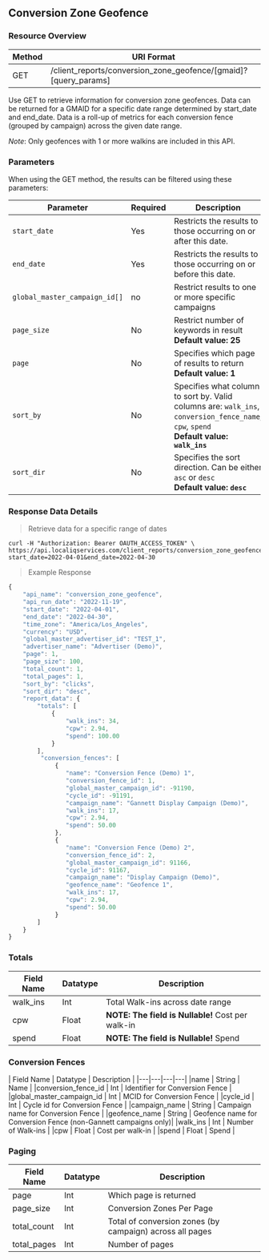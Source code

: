 ## Conversion Zone Geofence

### Resource Overview

| Method | URI Format |
|---|---|
| GET | /client_reports/conversion_zone_geofence/[gmaid]?[query_params] |

Use GET to retrieve information for conversion zone geofences. Data can be returned for a GMAID for a specific date range determined by start_date and end_date. Data is a roll-up of metrics for each conversion fence (grouped by campaign) across the given date range.

*Note*: Only geofences with 1 or more walkins are included in this API.

### Parameters

When using the GET method, the results can be filtered using these parameters:

| Parameter | Required | Description |
|---|---|---|
|`start_date`|Yes|Restricts the results to those occurring on or after this date.|
|`end_date`|Yes|Restricts the results to those occurring on or before this date.|
|`global_master_campaign_id[]`| no |Restrict results to one or more specific campaigns|
|`page_size`|No|Restrict number of keywords in result <br><b>Default value: 25</b> |
|`page`|No|Specifies which page of results to return <br><b>Default value: 1</b>|
|`sort_by`|No|Specifies what column to sort by.  Valid columns are: `walk_ins`, `conversion_fence_name`, `cpw`, `spend` <br><b>Default value: `walk_ins`</b>|
|`sort_dir`|No|Specifies the sort direction.  Can be either `asc` or `desc` <br><b>Default value: `desc`</b>|


### Response Data Details

> Retrieve data for a specific range of dates

```
curl -H "Authorization: Bearer OAUTH_ACCESS_TOKEN" \
https://api.localiqservices.com/client_reports/conversion_zone_geofence/TEST_1?start_date=2022-04-01&end_date=2022-04-30
```

> Example Response

```javascript
{
    "api_name": "conversion_zone_geofence",
    "api_run_date": "2022-11-19",
    "start_date": "2022-04-01",
    "end_date": "2022-04-30",
    "time_zone": "America/Los_Angeles",
    "currency": "USD",
    "global_master_advertiser_id": "TEST_1",
    "advertiser_name": "Advertiser (Demo)",
    "page": 1,
    "page_size": 100,
    "total_count": 1,
    "total_pages": 1,
    "sort_by": "clicks",
    "sort_dir": "desc",
    "report_data": {
        "totals": [
            {
                "walk_ins": 34,
                "cpw": 2.94,
                "spend": 100.00
            }
        ],
         "conversion_fences": [
             {
                "name": "Conversion Fence (Demo) 1",
                "conversion_fence_id": 1,
                "global_master_campaign_id": -91190,
                "cycle_id": -91191,
                "campaign_name": "Gannett Display Campaign (Demo)",
                "walk_ins": 17,
                "cpw": 2.94,
                "spend": 50.00
             },
             {
                "name": "Conversion Fence (Demo) 2",
                "conversion_fence_id": 2,
                "global_master_campaign_id": 91166,
                "cycle_id": 91167,
                "campaign_name": "Display Campaign (Demo)",
                "geofence_name": "Geofence 1",
                "walk_ins": 17,
                "cpw": 2.94,
                "spend": 50.00
             }
        ]
    }
}
```

### Totals

| Field Name | Datatype | Description |
|---|---|---|
|walk_ins | Int | Total Walk-ins across date range |
|cpw | Float | <b>NOTE: The field is Nullable!</b> Cost per walk-in |
|spend | Float | <b>NOTE: The field is Nullable!</b> Spend |

### Conversion Fences

| Field Name | Datatype | Description |
|---|---|---|---|
|name | String | Name |
|conversion_fence_id | Int | Identifier for Conversion Fence |
|global_master_campaign_id | Int | MCID for Conversion Fence |
|cycle_id | Int | Cycle id for Conversion Fence |
|campaign_name | String | Campaign name for Conversion Fence |
|geofence_name | String | Geofence name for Conversion Fence (non-Gannett campaigns only)|
|walk_ins | Int | Number of Walk-ins |
|cpw | Float | Cost per walk-in |
|spend | Float | Spend |

### Paging
| Field Name | Datatype | Description |
|---|---|---|
|page | Int | Which page is returned |
|page_size | Int | Conversion Zones Per Page |
|total_count | Int | Total of conversion zones (by campaign) across all pages |
|total_pages | Int | Number of pages |
